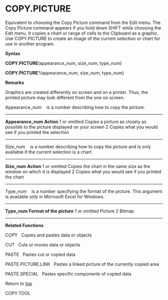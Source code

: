 COPY.PICTURE
============

Equivalent to choosing the Copy Picture command from the Edit menu. The
Copy Picture command appears if you hold down SHIFT while choosing the
Edit menu. It copies a chart or range of cells to the Clipboard as a
graphic. Use COPY.PICTURE to create an image of the current selection or
chart for use in another program.

**Syntax**

**COPY.PICTURE**(appearance\_num, size\_num, type\_num)

**COPY.PICTURE**?(appearance\_num, size\_num, type\_num)

**Remarks**

Graphics are created differently on screen and on a printer. Thus, the
printed picture may look different from the one on screen.

Appearance\_num    is a number describing how to copy the picture.

  --------------------- ---------------------------------------------------------------------------------
  **Appearance\_num**   **Action**
  1 or omitted          Copies a picture as closely as possible to the picture displayed on your screen
  2                     Copies what you would see if you printed the selection
  --------------------- ---------------------------------------------------------------------------------

Size\_num    is a number describing how to copy the picture and is only
available if the current selection is a chart.

  --------------- --------------------------------------------------------------------------
  **Size\_num**   **Action**
  1 or omitted    Copies the chart in the same size as the window on which it is displayed
  2               Copies what you would see if you printed the chart
  --------------- --------------------------------------------------------------------------

Type\_num    is a number specifying the format of the picture. This
argument is available only in Microsoft Excel for Windows.

  --------------- ---------------------------
  **Type\_num**   **Format of the picture**
  1 or omitted    Picture
  2               Bitmap
  --------------- ---------------------------

**Related Functions**

COPY   Copies and pastes data or objects

CUT   Cuts or moves data or objects

PASTE   Pastes cut or copied data

PASTE.PICTURE.LINK   Pastes a linked picture of the currently copied
area

PASTE.SPECIAL   Pastes specific components of copied data

Return to [top](#A)

COPY.TOOL
